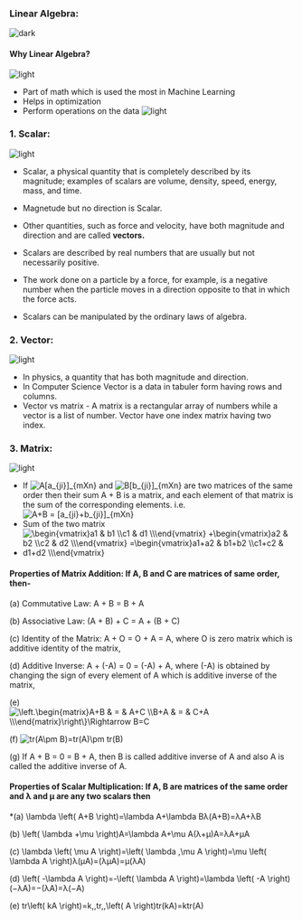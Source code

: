 ### Linear Algebra:
![dark](https://user-images.githubusercontent.com/12748752/132402918-976c6cc7-cc94-4267-9513-b3937504eb63.png)
#### Why Linear Algebra?
![light](https://user-images.githubusercontent.com/12748752/132402912-1a2a215e-de2f-4536-b28e-e75197136af9.png)

* Part of math which is used the most in Machine Learning
* Helps in optimization
* Perform operations on the data
![light](https://user-images.githubusercontent.com/12748752/132402912-1a2a215e-de2f-4536-b28e-e75197136af9.png)

### 1. Scalar:
![light](https://user-images.githubusercontent.com/12748752/132402912-1a2a215e-de2f-4536-b28e-e75197136af9.png)
* Scalar, a physical quantity that is completely described by its magnitude; examples of scalars are volume, density, speed, energy, mass, and time.
* Magnetude but no direction is Scalar.
* Other quantities, such as force and velocity, have both magnitude and direction and are called **vectors.**

* Scalars are described by real numbers that are usually but not necessarily positive.
* The work done on a particle by a force, for example, is a negative number when the particle moves in a direction opposite to that in which the force acts.
* Scalars can be manipulated by the ordinary laws of algebra.

### 2. Vector:
![light](https://user-images.githubusercontent.com/12748752/132402912-1a2a215e-de2f-4536-b28e-e75197136af9.png)
* In physics, a quantity that has both magnitude and direction. 
* In Computer Science Vector is a data in tabuler form having rows and columns.
* Vector vs matrix - A matrix is a rectangular array of numbers while a vector is a list of number. Vector have one index matrix having two index.
### 3. Matrix:
![light](https://user-images.githubusercontent.com/12748752/132402912-1a2a215e-de2f-4536-b28e-e75197136af9.png)
* If <img src="https://latex.codecogs.com/svg.image?A[a_{ji}]_{mXn}" title="A[a_{ji}]_{mXn}" /> and <img src="https://latex.codecogs.com/svg.image?B[b_{ji}]_{mXn}" title="B[b_{ji}]_{mXn}" /> are two matrices of the same order then their sum A + B is a matrix, and each element of that matrix is the sum of the corresponding elements. i.e. <img src="https://latex.codecogs.com/svg.image?A&plus;B&space;=&space;[a_{ji}&plus;b_{ji}]_{mXn}" title="A+B = [a_{ji}+b_{ji}]_{mXn}" />
* Sum of the two matrix
* <img src="https://latex.codecogs.com/svg.image?\begin{vmatrix}a1&space;&&space;b1&space;\\c1&space;&&space;d1&space;\\\end{vmatrix}&space;&plus;\begin{vmatrix}a2&space;&&space;b2&space;\\c2&space;&&space;d2&space;\\\end{vmatrix}&space;=\begin{vmatrix}a1&plus;a2&space;&&space;b1&plus;b2&space;\\c1&plus;c2&space;&&space;d1&plus;d2&space;\\\end{vmatrix}&space;" title="\begin{vmatrix}a1 & b1 \\c1 & d1 \\\end{vmatrix} +\begin{vmatrix}a2 & b2 \\c2 & d2 \\\end{vmatrix} =\begin{vmatrix}a1+a2 & b1+b2 \\c1+c2 & d1+d2 \\\end{vmatrix} " />
#### Properties of Matrix Addition: If A, B and C are matrices of same order, then-
(a) Commutative Law: A + B = B + A

(b) Associative Law:  (A + B) + C = A + (B + C)

(c) Identity of the Matrix: A + O =  O + A = A, where O is zero matrix which is additive identity of the matrix,

(d) Additive Inverse: A + (-A) = 0 = (-A) + A, where (-A) is obtained by changing the sign of every element of A which is additive inverse of the matrix,

(e) <img src="https://latex.codecogs.com/svg.image?\left.\begin{matrix}A&plus;B&space;&&space;=&space;&&space;A&plus;C&space;\\B&plus;A&space;&&space;=&space;&&space;C&plus;A&space;\\\end{matrix}\right\}\Rightarrow&space;B=C" title="\left.\begin{matrix}A+B & = & A+C \\B+A & = & C+A \\\end{matrix}\right\}\Rightarrow B=C" />

(f) <img src="https://latex.codecogs.com/svg.image?tr(A\pm&space;B)=tr(A)\pm&space;tr(B)" title="tr(A\pm B)=tr(A)\pm tr(B)" />

(g) If A + B = 0 = B + A, then B is called additive inverse of A and also A is called the additive inverse of A.


#### Properties of Scalar Multiplication: If A, B are matrices of the same order and λ and μ are any two scalars then

*(a) \lambda \left( A+B \right)=\lambda A+\lambda Bλ(A+B)=λA+λB

(b) \left( \lambda +\mu \right)A=\lambda A+\mu A(λ+μ)A=λA+μA

(c) \lambda \left( \mu A \right)=\left( \lambda \,\mu A \right)=\mu \left( \lambda A \right)λ(μA)=(λμA)=μ(λA)

(d) \left( -\lambda A \right)=-\left( \lambda A \right)=\lambda \left( -A \right)(−λA)=−(λA)=λ(−A)

(e) tr\left( kA \right)=k\,\,tr\,\,\left( A \right)tr(kA)=ktr(A)
